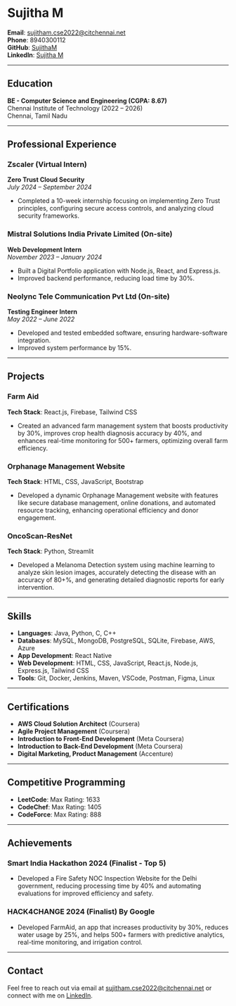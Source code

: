 # Sujitha M

**Email**: sujitham.cse2022@citchennai.net  
**Phone**: 8940300112  
**GitHub**: [SujithaM](https://github.com/SujithaM)  
**LinkedIn**: [Sujitha M](https://www.linkedin.com/in/sujitha-m-982001b0/)

---

## Education

**BE - Computer Science and Engineering (CGPA: 8.67)**  
Chennai Institute of Technology (2022 – 2026)  
Chennai, Tamil Nadu

---

## Professional Experience

### Zscaler (Virtual Intern)  
**Zero Trust Cloud Security**  
*July 2024 – September 2024*  
- Completed a 10-week internship focusing on implementing Zero Trust principles, configuring secure access controls, and analyzing cloud security frameworks.

### Mistral Solutions India Private Limited (On-site)  
**Web Development Intern**  
*November 2023 – January 2024*  
- Built a Digital Portfolio application with Node.js, React, and Express.js.
- Improved backend performance, reducing load time by 30%.

### Neolync Tele Communication Pvt Ltd (On-site)  
**Testing Engineer Intern**  
*May 2022 – June 2022*  
- Developed and tested embedded software, ensuring hardware-software integration.
- Improved system performance by 15%.

---

## Projects

### Farm Aid  
**Tech Stack**: React.js, Firebase, Tailwind CSS  
- Created an advanced farm management system that boosts productivity by 30%, improves crop health diagnosis accuracy by 40%, and enhances real-time monitoring for 500+ farmers, optimizing overall farm efficiency.

### Orphanage Management Website  
**Tech Stack**: HTML, CSS, JavaScript, Bootstrap  
- Developed a dynamic Orphanage Management website with features like secure database management, online donations, and automated resource tracking, enhancing operational efficiency and donor engagement.

### OncoScan-ResNet  
**Tech Stack**: Python, Streamlit  
- Developed a Melanoma Detection system using machine learning to analyze skin lesion images, accurately detecting the disease with an accuracy of 80+%, and generating detailed diagnostic reports for early intervention.

---

## Skills

- **Languages**: Java, Python, C, C++  
- **Databases**: MySQL, MongoDB, PostgreSQL, SQLite, Firebase, AWS, Azure  
- **App Development**: React Native  
- **Web Development**: HTML, CSS, JavaScript, React.js, Node.js, Express.js, Tailwind CSS  
- **Tools**: Git, Docker, Jenkins, Maven, VSCode, Postman, Figma, Linux

---

## Certifications

- **AWS Cloud Solution Architect** (Coursera)  
- **Agile Project Management** (Coursera)  
- **Introduction to Front-End Development** (Meta Coursera)  
- **Introduction to Back-End Development** (Meta Coursera)  
- **Digital Marketing, Product Management** (Accenture)

---

## Competitive Programming

- **LeetCode**: Max Rating: 1633  
- **CodeChef**: Max Rating: 1405  
- **CodeForce**: Max Rating: 888

---

## Achievements

### Smart India Hackathon 2024 (Finalist - Top 5)  
- Developed a Fire Safety NOC Inspection Website for the Delhi government, reducing processing time by 40% and automating evaluations for improved efficiency and safety.

### HACK4CHANGE 2024 (Finalist) By Google  
- Developed FarmAid, an app that increases productivity by 30%, reduces water usage by 25%, and helps 500+ farmers with predictive analytics, real-time monitoring, and irrigation control.

---

## Contact

Feel free to reach out via email at sujitham.cse2022@citchennai.net or connect with me on [LinkedIn](https://www.linkedin.com/in/sujitha-m-982001b0/).

